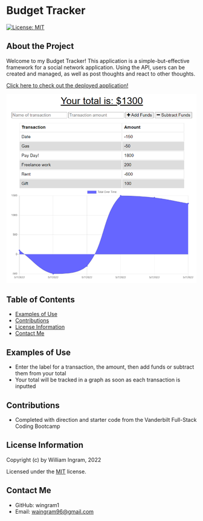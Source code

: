 # Budget Tracker

[![License: MIT](https://img.shields.io/badge/License-MIT-yellow.svg)](https://opensource.org/licenses/MIT)

## About the Project

Welcome to my Budget Tracker! This application is a simple-but-effective framework for a social network application. Using the API, users can be created and managed, as well as post thoughts and react to other thoughts.

[Click here to check out the deployed application!](https://shielded-stream-03290.herokuapp.com/)

![screenshot](./images/screenshot.png)

## Table of Contents

- [Examples of Use](#examples-of-use)
- [Contributions](#contributions)
- [License Information](#license-information)
- [Contact Me](#contact-me)

## Examples of Use

- Enter the label for a transaction, the amount, then add funds or subtract them from your total
- Your total will be tracked in a graph as soon as each transaction is inputted

## Contributions

- Completed with direction and starter code from the Vanderbilt Full-Stack Coding Bootcamp

## License Information

Copyright (c) by William Ingram, 2022

Licensed under the [MIT](https://opensource.org/licenses/MIT) license.

## Contact Me

- GitHub: wingram1
- Email: waingram96@gmail.com
